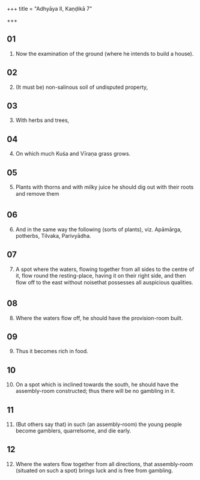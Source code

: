 +++
title = "Adhyāya II, Kaṇḍikā 7"

+++
## 01
1. Now the examination of the ground (where he intends to build a house).

## 02
2. (It must be) non-salinous soil of undisputed property,

## 03
3. With herbs and trees,

## 04
4. On which much Kuśa and Vīraṇa grass grows.

## 05
5. Plants with thorns and with milky juice he should dig out with their roots and remove them

## 06
6. And in the same way the following (sorts of plants), viz. Apāmārga, potherbs, Tilvaka, Parivyādha.

## 07
7. A spot where the waters, flowing together from all sides to the centre of it, flow round the resting-place, having it on their right side, and then flow off to the east without noisethat possesses all auspicious qualities.

## 08
8. Where the waters flow off, he should have the provision-room built.

## 09
9. Thus it becomes rich in food.

## 10
10. On a spot which is inclined towards the south, he should have the assembly-room constructed; thus there will be no gambling in it.

## 11
11. (But others say that) in such (an assembly-room) the young people become gamblers, quarrelsome, and die early.

## 12
12. Where the waters flow together from all directions, that assembly-room (situated on such a spot) brings luck and is free from gambling.




